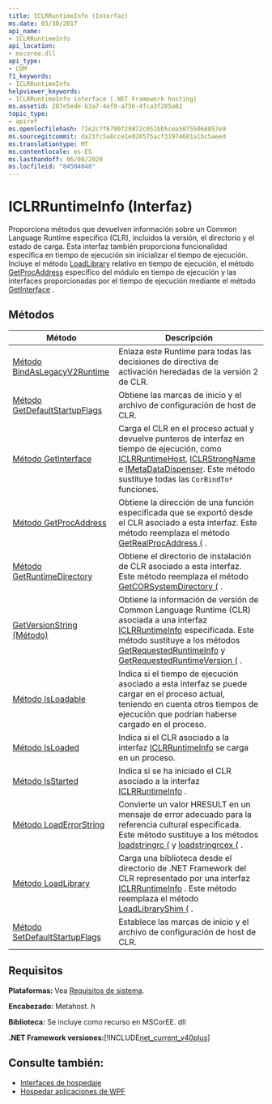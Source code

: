 ```yaml
---
title: ICLRRuntimeInfo (Interfaz)
ms.date: 03/30/2017
api_name:
- ICLRRuntimeInfo
api_location:
- mscoree.dll
api_type:
- COM
f1_keywords:
- ICLRRuntimeInfo
helpviewer_keywords:
- ICLRRuntimeInfo interface [.NET Framework hosting]
ms.assetid: 287e5ede-b3a7-4ef8-a756-4fca3f285a82
topic_type:
- apiref
ms.openlocfilehash: 71e2c7f6790f29872c051bb5cea50755068057e9
ms.sourcegitcommit: da21fc5a8cce1e028575acf31974681a1bc5aeed
ms.translationtype: MT
ms.contentlocale: es-ES
ms.lasthandoff: 06/08/2020
ms.locfileid: "84504048"
---
```

# <a name="iclrruntimeinfo-interface"></a>ICLRRuntimeInfo (Interfaz)
Proporciona métodos que devuelven información sobre un Common Language Runtime específico (CLR), incluidos la versión, el directorio y el estado de carga. Esta interfaz también proporciona funcionalidad específica en tiempo de ejecución sin inicializar el tiempo de ejecución. Incluye el método [LoadLibrary](iclrruntimeinfo-loadlibrary-method.md) relativo en tiempo de ejecución, el método [GetProcAddress](iclrruntimeinfo-getprocaddress-method.md) específico del módulo en tiempo de ejecución y las interfaces proporcionadas por el tiempo de ejecución mediante el método [GetInterface](iclrruntimeinfo-getinterface-method.md) .  
  
## <a name="methods"></a>Métodos  
  
|Método|Descripción|  
|------------|-----------------|  
|[Método BindAsLegacyV2Runtime](iclrruntimeinfo-bindaslegacyv2runtime-method.md)|Enlaza este Runtime para todas las decisiones de directiva de activación heredadas de la versión 2 de CLR.|  
|[Método GetDefaultStartupFlags](iclrruntimeinfo-getdefaultstartupflags-method.md)|Obtiene las marcas de inicio y el archivo de configuración de host de CLR.|  
|[Método GetInterface](iclrruntimeinfo-getinterface-method.md)|Carga el CLR en el proceso actual y devuelve punteros de interfaz en tiempo de ejecución, como [ICLRRuntimeHost](iclrruntimehost-interface.md), [ICLRStrongName](iclrstrongname-interface.md) e [IMetaDataDispenser](../metadata/imetadatadispenser-interface.md). Este método sustituye todas las `CorBindTo*` funciones.|  
|[Método GetProcAddress](iclrruntimeinfo-getprocaddress-method.md)|Obtiene la dirección de una función especificada que se exportó desde el CLR asociado a esta interfaz. Este método reemplaza el método [GetRealProcAddress (](getrealprocaddress-function.md) .|  
|[Método GetRuntimeDirectory](iclrruntimeinfo-getruntimedirectory-method.md)|Obtiene el directorio de instalación de CLR asociado a esta interfaz. Este método reemplaza el método [GetCORSystemDirectory (](getcorsystemdirectory-function.md) .|  
|[GetVersionString (Método)](iclrruntimeinfo-getversionstring-method.md)|Obtiene la información de versión de Common Language Runtime (CLR) asociada a una interfaz [ICLRRuntimeInfo](iclrruntimeinfo-interface.md) especificada. Este método sustituye a los métodos [GetRequestedRuntimeInfo](getrequestedruntimeinfo-function.md) y [GetRequestedRuntimeVersion (](getrequestedruntimeversion-function.md) .|  
|[Método IsLoadable](iclrruntimeinfo-isloadable-method.md)|Indica si el tiempo de ejecución asociado a esta interfaz se puede cargar en el proceso actual, teniendo en cuenta otros tiempos de ejecución que podrían haberse cargado en el proceso.|  
|[Método IsLoaded](iclrruntimeinfo-isloaded-method.md)|Indica si el CLR asociado a la interfaz [ICLRRuntimeInfo](iclrruntimeinfo-interface.md) se carga en un proceso.|  
|[Método IsStarted](iclrruntimeinfo-isstarted-method.md)|Indica si se ha iniciado el CLR asociado a la interfaz [ICLRRuntimeInfo](iclrruntimeinfo-interface.md) .|  
|[Método LoadErrorString](iclrruntimeinfo-loaderrorstring-method.md)|Convierte un valor HRESULT en un mensaje de error adecuado para la referencia cultural especificada. Este método sustituye a los métodos [loadstringrc (](loadstringrc-function.md) y [loadstringrcex (](loadstringrcex-function.md) .|  
|[Método LoadLibrary](iclrruntimeinfo-loadlibrary-method.md)|Carga una biblioteca desde el directorio de .NET Framework del CLR representado por una interfaz [ICLRRuntimeInfo](iclrruntimeinfo-interface.md) . Este método reemplaza el método [LoadLibraryShim (](loadlibraryshim-function.md) .|  
|[Método SetDefaultStartupFlags](iclrruntimeinfo-setdefaultstartupflags-method.md)|Establece las marcas de inicio y el archivo de configuración de host de CLR.|  
  
## <a name="requirements"></a>Requisitos  
 **Plataformas:** Vea [Requisitos de sistema](../../get-started/system-requirements.md).  
  
 **Encabezado:** Metahost. h  
  
 **Biblioteca:** Se incluye como recurso en MSCorEE. dll  
  
 **.NET Framework versiones:**[!INCLUDE[net_current_v40plus](../../../../includes/net-current-v40plus-md.md)]  
  
## <a name="see-also"></a>Consulte también:

- [Interfaces de hospedaje](hosting-interfaces.md)
- [Hospedar aplicaciones de WPF](index.md)
